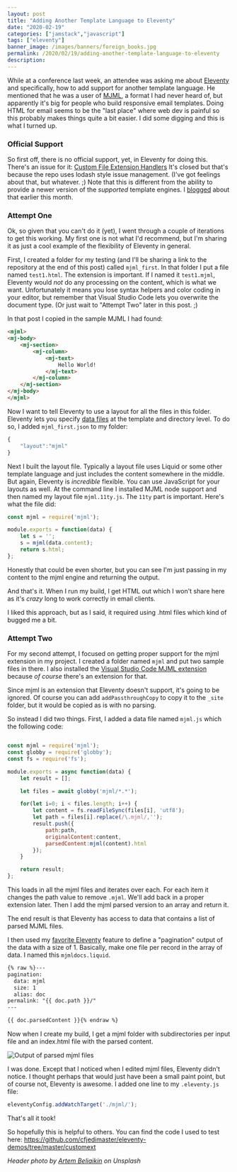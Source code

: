 ```yaml
---
layout: post
title: "Adding Another Template Language to Eleventy"
date: "2020-02-19"
categories: ["jamstack","javascript"]
tags: ["eleventy"]
banner_image: /images/banners/foreign_books.jpg
permalink: /2020/02/19/adding-another-template-language-to-eleventy
description: 
---
```


While at a conference last week, an attendee was asking me about [Eleventy](https://www.11ty.dev/) and specifically, how to add support for another template language. He mentioned that he was a user of [MJML](https://github.com/mjmlio/mjml), a format I had never heard of, but apparently it's big for people who build responsive email templates. Doing HTML for email seems to be the "last place" where web dev is painful so this probably makes things quite a bit easier. I did some digging and this is what I turned up.

### Official Support

So first off, there is no official support, yet, in Eleventy for doing this. There's an issue for it: [Custom File Extension Handlers](https://github.com/11ty/eleventy/issues/117) It's closed but that's because the repo uses lodash style issue management. (I've got feelings about that, but whatever. ;) Note that this is different from the ability to provide a newer version of the *supported* template engines. I [blogged](https://www.raymondcamden.com/2020/02/07/checking-and-upgrading-template-engines-in-eleventy) about that earlier this month. 

### Attempt One

Ok, so given that you can't do it (yet), I went through a couple of iterations to get this working. My first one is not what I'd recommend, but I'm sharing it as just a cool example of the flexibility of Eleventy in general.

First, I created a folder for my testing (and I'll be sharing a link to the repository at the end of this post) called `mjml_first`. In that folder I put a file named `test1.html`. The extension is important. If I named it `test1.mjml`, Eleventy would *not* do any processing on the content, which is what we want. Unfortunately it means you lose syntax helpers and color coding in your editor, but remember that Visual Studio Code lets you overwrite the document type. (Or just wait to "Attempt Two" later in this post. ;)

In that post I copied in the sample MJML I had found:

```html
<mjml>
<mj-body>
	<mj-section>
		<mj-column>
			<mj-text>
				Hello World!
			</mj-text>
		</mj-column>
	</mj-section>
</mj-body>
</mjml>
```

Now I want to tell Eleventy to use a layout for all the files in this folder. Eleventy lets you specify [data files](https://www.11ty.dev/docs/data-template-dir/) at the template and directory level. To do so, I added `mjml_first.json` to my folder:

```js
{
	"layout":"mjml"
}
```

Next I built the layout file. Typically a layout file uses Liquid or some other template language and just includes the content somewhere in the middle. But again, Eleventy is *incredible* flexible. You can use JavaScript for your layouts as well. At the command line I installed MJML node support and then named my layout file `mjml.11ty.js`. The `11ty` part is important. Here's what the file did:

```js
const mjml = require('mjml');

module.exports = function(data) {
	let s = '';
	s = mjml(data.content);
	return s.html;
};
```

Honestly that could be even shorter, but you can see I'm just passing in my content to the mjml engine and returning the output. 

And that's it. When I run my build, I get HTML out which I won't share here as it's *crazy* long to work correctly in email clients. 

I liked this approach, but as I said, it required using .html files which kind of bugged me a bit.

### Attempt Two

For my second attempt, I focused on getting proper support for the mjml extension in my project. I created a folder named `mjml` and put two sample files in there. I also installed the [Visual Studio Code MJML extension](https://github.com/attilabuti/vscode-mjml) because *of course* there's an extension for that. 

Since mjml is an extension that Eleventy doesn't support, it's going to be ignored. Of course you can add `addPassthroughCopy` to copy it to the `_site` folder, but it would be copied as is with no parsing.

So instead I did two things. First, I added a data file named `mjml.js` which the following code:

```js

const mjml = require('mjml');
const globby = require('globby');
const fs = require('fs');

module.exports = async function(data) {
	let result = [];

	let files = await globby('mjml/*.*');

	for(let i=0; i < files.length; i++) {
		let content = fs.readFileSync(files[i], 'utf8');
		let path = files[i].replace(/\.mjml/,'');
		result.push({
			path:path,
			originalContent:content,
			parsedContent:mjml(content).html
		});
	}

	return result;
};
```

This loads in all the mjml files and iterates over each. For each item it changes the path value to remove `.mjml`. We'll add back in a proper extension later. Then I add the mjml parsed version to an array and return it. 

The end result is that Eleventy has access to data that contains a list of parsed MJML files. 

I then used my [favorite Eleventy](https://www.11ty.dev/docs/pages-from-data/) feature to define a "pagination" output of the data with a size of 1. Basically, make one file per record in the array of data. I named this `mjmldocs.liquid`.

```html
{% raw %}---
pagination: 
  data: mjml
  size: 1
  alias: doc
permalink: "{{ doc.path }}/"
---

{{ doc.parsedContent }}{% endraw %}
```

Now when I create my build, I get a mjml folder with subdirectories per input file and an index.html file with the parsed content.

<img src="https://static.raymondcamden.com/images/2020/02/mjml.png" alt="Output of parsed mjml files" class="imgborder imgcenter">

I was done. Except that I noticed when I edited mjml files, Eleventy didn't notice. I thought perhaps that would just have been a small paint point, but of course not, Eleventy is awesome. I added one line to my `.eleventy.js` file:

```js
eleventyConfig.addWatchTarget('./mjml/');
```

That's all it took! 

So hopefully this is helpful to others. You can find the code I used to test here: <https://github.com/cfjedimaster/eleventy-demos/tree/master/customext>

<i>Header photo by <a href="https://unsplash.com/@belart84?utm_source=unsplash&utm_medium=referral&utm_content=creditCopyText">Artem Beliaikin</a> on Unsplash</i>